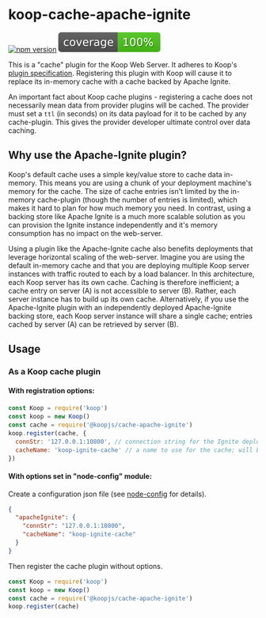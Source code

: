 # koop-cache-apache-ignite

[![npm version][npm-img]][npm-url]
![coverage](./coverage.svg)

This is a "cache" plugin for the Koop Web Server.  It adheres to Koop's [plugin specification](https://koopjs.github.io/docs/development/cache).  Registering this plugin with Koop will cause it to replace its in-memory cache with a cache backed by Apache Ignite.

An important fact about Koop cache plugins -  registering a cache does not necessarily mean data from provider plugins will be cached.  The provider must set a `ttl` (in seconds) on its data payload for it to be cached by any cache-plugin. This gives the provider developer ultimate control over data caching.

## Why use the Apache-Ignite plugin?
Koop's default cache uses a simple key/value store to cache data in-memory.  This means you are using a chunk of your deployment machine's memory for the cache.  The size of cache entries  isn't limited by the in-memory cache-plugin (though the number of entries is limited), which makes it hard to plan for how much memory you need. In contrast, using a backing store like Apache Ignite is a much more scalable solution as you can provision the Ignite instance independently and it's memory consumption has no impact on the web-server.

Using a plugin like the Apache-Ignite cache also benefits deployments that leverage horizontal scaling of the web-server.  Imagine you are using the default in-memory cache and that you are deploying multiple Koop server instances with traffic routed to each by a load balancer.  In this architecture, each Koop server has its own cache. Caching is therefore inefficient; a cache entry on server (A) is not accessible to server (B). Rather, each server instance has to build up its own cache.  Alternatively, if you use the Apache-Ignite plugin with an independently deployed Apache-Ignite backing store, each Koop server instance will share a single cache; entries cached by server (A) can be retrieved by server (B).

## Usage
### As a Koop cache plugin

#### With registration options:
```js
const Koop = require('koop')
const koop = new Koop()
const cache = require('@koopjs/cache-apache-ignite')
koop.register(cache, {
  connStr: '127.0.0.1:10800', // connection string for the Ignite deployment,
  cacheName: 'koop-ignite-cache' // a name to use for the cache; will be created if not found
})
```

#### With options set in "node-config" module:

Create a configuration json file (see [node-config](https://www.npmjs.com/package/config) for details).
```json
{
  "apacheIgnite": {
    "connStr": "127.0.0.1:10800",
    "cacheName": "koop-ignite-cache"
  }
}
```

Then register the cache plugin without options.
```js
const Koop = require('koop')
const koop = new Koop()
const cache = require('@koopjs/cache-apache-ignite')
koop.register(cache)
```

[npm-img]: https://img.shields.io/npm/v/@koopjs/cache-apache-ignite.svg?style=flat-square
[npm-url]: https://www.npmjs.com/package/@koopjs/cache-apache-ignite